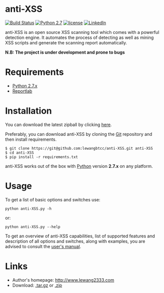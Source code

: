 # anti-XSS

[![Build Status](https://travis-ci.org/lewangbtcc/anti-XSS.svg?branch=master)](https://travis-ci.org/lewangbtcc/anti-XSS)
[![Python 2.7](https://img.shields.io/badge/python-2.7-yellow.svg)](https://www.python.org/)
[![license](http://img.shields.io/badge/license-MIT-red.svg?style=flat)](https://raw.githubusercontent.com/lewangbtcc/anti-XSS/master/LICENSE)
[![LinkedIn](https://img.shields.io/badge/LinkedIn-Le%20Wang-blue.svg)](http://www.linkedin.com/in/le-wang-5870bb114)

anti-XSS is an open source XSS scanning tool which comes with a powerful detection engine. It automates the process of detecting as well as mining XSS scripts and generate the scanning report automatically.

**N.B: The project is under development and prone to bugs**

# Requirements

* [Python 2.7.x](http://www.python.org/download/)
* [Reportlab](https://pypi.python.org/pypi/reportlab/)

# Installation

You can download the latest zipball by clicking [here](https://github.com/lewangbtcc/anti-XSS/archive/master.zip).

Preferably, you can download anti-XSS by cloning the [Git](https://github.com/lewangbtcc/anti-XSS) repository and then install requirements.

    $ git clone https://git@github.com:lewangbtcc/anti-XSS.git anti-XSS
    $ cd anti-XSS
    $ pip install -r requirements.txt

anti-XSS works out of the box with [Python](http://www.python.org/download/) version **2.7.x** on any platform.

# Usage

To get a list of basic options and switches use:

    python anti-XSS.py -h

or:

    python anti-XSS.py --help

To get an overview of anti-XSS capabilities, list of supported features and description of all options and switches, along with examples, you are advised to consult the [user's manual](https://github.com/lewangbtcc/anti-XSS/wiki).

# Links

* Author's homepage: http://www.lewang2333.com
* Download: [.tar.gz](https://github.com/lewangbtcc/anti-XSS/tarball/master) or [.zip](https://github.com/lewangbtcc/anti-XSS/zipball/master)
